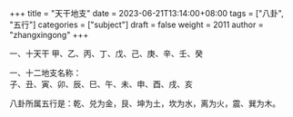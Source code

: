 +++
title = "天干地支"
date = 2023-06-21T13:14:00+08:00
tags = ["八卦", "五行"]
categories = ["subject"]
draft = false
weight = 2011
author = "zhangxingong"
+++

一、十天干
甲、乙、丙、丁、戊、己、庚、辛、壬、癸  


一、十二地支名称：  
子、丑、寅、卯、辰、巳、午、未、申、酉、戌、亥

八卦所属五行是：乾、兑为金，艮、坤为土，坎为水，离为火，震、巽为木。
